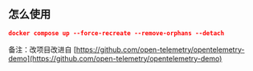 ## 怎么使用 

```json
docker compose up --force-recreate --remove-orphans --detach
```

备注：改项目改进自 [https://github.com/open-telemetry/opentelemetry-demo](https://github.com/open-telemetry/opentelemetry-demo)